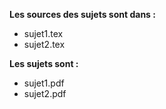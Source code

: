 **Les sources des sujets sont dans :**
* sujet1.tex
* sujet2.tex

**Les sujets sont :**

* sujet1.pdf
* sujet2.pdf
